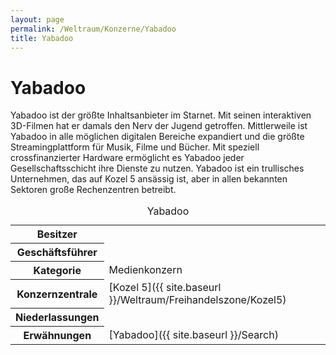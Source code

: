 ```yaml
---
layout: page
permalink: /Weltraum/Konzerne/Yabadoo
title: Yabadoo
---
```



# Yabadoo


Yabadoo ist der größte Inhaltsanbieter im Starnet. Mit seinen interaktiven 3D-Filmen hat er damals den Nerv der Jugend getroffen. Mittlerweile ist Yabadoo in alle möglichen digitalen Bereiche expandiert und die größte Streamingplattform für Musik, Filme und Bücher. Mit speziell crossfinanzierter Hardware ermöglicht es Yabadoo jeder Gesellschaftsschicht ihre Dienste zu nutzen. Yabadoo ist ein trullisches Unternehmen, das auf Kozel 5 ansässig ist, aber in allen bekannten Sektoren große Rechenzentren betreibt.


<aside>
<table data-type="konzern">
<caption>Yabadoo</caption>
<tbody>
<tr><th>Besitzer</th><td> </td></tr>
<tr><th>Geschäftsführer</th><td> </td></tr>
<tr><th>Kategorie</th><td>Medienkonzern</td></tr>
<tr><th>Konzernzentrale</th><td>[Kozel 5]({{ site.baseurl }}/Weltraum/Freihandelszone/Kozel5)</td></tr>
<tr><th>Niederlassungen</th><td> </td></tr>
<tr><th>Erwähnungen</th><td>[Yabadoo]({{ site.baseurl }}/Search)</td></tr>
</tbody>
</table>
</aside>

